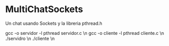# MultiChatSockets
Un chat usando Sockets y la libreria pthread.h


gcc -o servidor -l pthread servidor.c \n
gcc -o cliente -l pthread cliente.c \n
./servidro \n
./cliente \n
